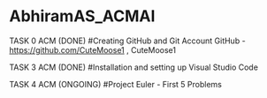 # AbhiramAS_ACMAI
TASK 0 ACM (DONE)
#Creating GitHub and Git Account
GitHub - https://github.com/CuteMoose1 , CuteMoose1

TASK 3 ACM (DONE)
#Installation and setting up Visual Studio Code

TASK 4 ACM (ONGOING)
#Project Euler - First 5 Problems

